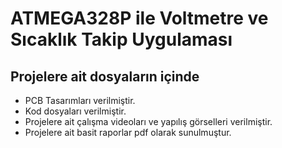 # ATMEGA328P ile Voltmetre ve Sıcaklık Takip Uygulaması

## Projelere ait dosyaların içinde 

- PCB Tasarımları verilmiştir.
- Kod dosyaları verilmiştir.
- Projelere ait çalışma videoları ve yapılış görselleri verilmiştir.
- Projelere ait basit raporlar pdf olarak sunulmuştur.